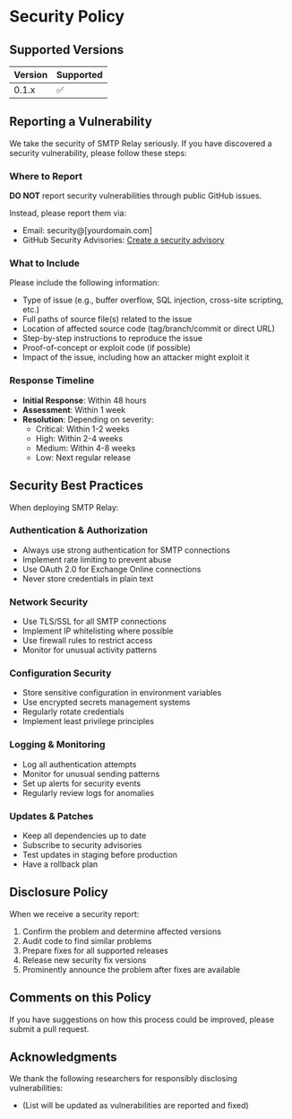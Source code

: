 # Security Policy

## Supported Versions

| Version | Supported          |
| ------- | ------------------ |
| 0.1.x   | :white_check_mark: |

## Reporting a Vulnerability

We take the security of SMTP Relay seriously. If you have discovered a security vulnerability, please follow these steps:

### Where to Report

**DO NOT** report security vulnerabilities through public GitHub issues.

Instead, please report them via:
- Email: security@[yourdomain.com]
- GitHub Security Advisories: [Create a security advisory](https://github.com/SilvioTormen/smtprelay/security/advisories/new)

### What to Include

Please include the following information:

- Type of issue (e.g., buffer overflow, SQL injection, cross-site scripting, etc.)
- Full paths of source file(s) related to the issue
- Location of affected source code (tag/branch/commit or direct URL)
- Step-by-step instructions to reproduce the issue
- Proof-of-concept or exploit code (if possible)
- Impact of the issue, including how an attacker might exploit it

### Response Timeline

- **Initial Response**: Within 48 hours
- **Assessment**: Within 1 week
- **Resolution**: Depending on severity:
  - Critical: Within 1-2 weeks
  - High: Within 2-4 weeks
  - Medium: Within 4-8 weeks
  - Low: Next regular release

## Security Best Practices

When deploying SMTP Relay:

### Authentication & Authorization
- Always use strong authentication for SMTP connections
- Implement rate limiting to prevent abuse
- Use OAuth 2.0 for Exchange Online connections
- Never store credentials in plain text

### Network Security
- Use TLS/SSL for all SMTP connections
- Implement IP whitelisting where possible
- Use firewall rules to restrict access
- Monitor for unusual activity patterns

### Configuration Security
- Store sensitive configuration in environment variables
- Use encrypted secrets management systems
- Regularly rotate credentials
- Implement least privilege principles

### Logging & Monitoring
- Log all authentication attempts
- Monitor for unusual sending patterns
- Set up alerts for security events
- Regularly review logs for anomalies

### Updates & Patches
- Keep all dependencies up to date
- Subscribe to security advisories
- Test updates in staging before production
- Have a rollback plan

## Disclosure Policy

When we receive a security report:

1. Confirm the problem and determine affected versions
2. Audit code to find similar problems
3. Prepare fixes for all supported releases
4. Release new security fix versions
5. Prominently announce the problem after fixes are available

## Comments on this Policy

If you have suggestions on how this process could be improved, please submit a pull request.

## Acknowledgments

We thank the following researchers for responsibly disclosing vulnerabilities:

- (List will be updated as vulnerabilities are reported and fixed)